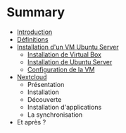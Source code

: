 # Summary

* [Introduction](README.md)
* [Définitions](pages/definitions/definitions.md)
* [Installation d'un VM Ubuntu Server](pages/ubuntu/installation.md)
   * [Installation de Virtual Box](pages/ubuntu/installation_de_virtual_box.md)
   * [Installation de Ubuntu Server](pages/ubuntu/installation_de_ubuntu_server.md)
   * [Configuration de la VM](pages/ubuntu/configuration_de_la_vm.md)
* [Nextcloud](pages/nextcloud/installation.md)
   * Présentation
   * Installation
   * Découverte
   * Installation d'applications
   * La synchronisation
* Et après ?


